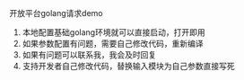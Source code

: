 开放平台golang请求demo
1. 本地配置基础golang环境就可以直接启动，打开即用
2. 如果参数配置有问题，需要自己修改代码，重新编译
3. 如果有问题可以联系我，我会及时回复
4. 支持开发者自己修改代码，替换输入模块为自己参数直接写死
